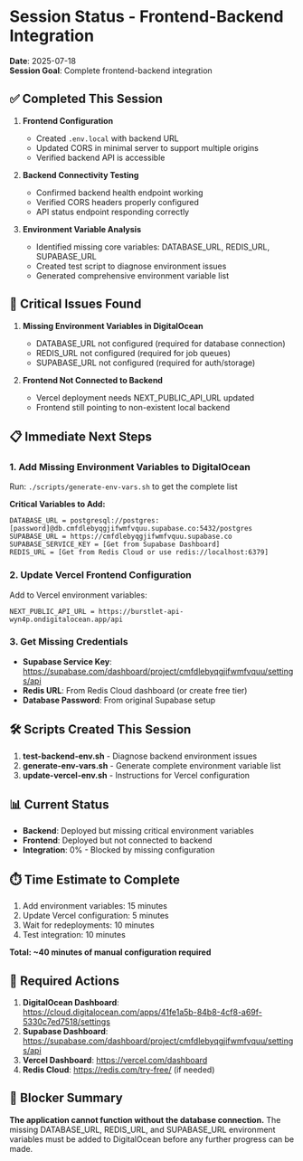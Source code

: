 # Session Status - Frontend-Backend Integration

**Date**: 2025-07-18  
**Session Goal**: Complete frontend-backend integration

## ✅ Completed This Session

1. **Frontend Configuration**
   - Created `.env.local` with backend URL
   - Updated CORS in minimal server to support multiple origins
   - Verified backend API is accessible

2. **Backend Connectivity Testing**
   - Confirmed backend health endpoint working
   - Verified CORS headers properly configured
   - API status endpoint responding correctly

3. **Environment Variable Analysis**
   - Identified missing core variables: DATABASE_URL, REDIS_URL, SUPABASE_URL
   - Created test script to diagnose environment issues
   - Generated comprehensive environment variable list

## 🔴 Critical Issues Found

1. **Missing Environment Variables in DigitalOcean**
   - DATABASE_URL not configured (required for database connection)
   - REDIS_URL not configured (required for job queues)
   - SUPABASE_URL not configured (required for auth/storage)

2. **Frontend Not Connected to Backend**
   - Vercel deployment needs NEXT_PUBLIC_API_URL updated
   - Frontend still pointing to non-existent local backend

## 📋 Immediate Next Steps

### 1. Add Missing Environment Variables to DigitalOcean
Run: `./scripts/generate-env-vars.sh` to get the complete list

**Critical Variables to Add:**
```
DATABASE_URL = postgresql://postgres:[password]@db.cmfdlebyqgjifwmfvquu.supabase.co:5432/postgres
SUPABASE_URL = https://cmfdlebyqgjifwmfvquu.supabase.co
SUPABASE_SERVICE_KEY = [Get from Supabase Dashboard]
REDIS_URL = [Get from Redis Cloud or use redis://localhost:6379]
```

### 2. Update Vercel Frontend Configuration
Add to Vercel environment variables:
```
NEXT_PUBLIC_API_URL = https://burstlet-api-wyn4p.ondigitalocean.app/api
```

### 3. Get Missing Credentials
- **Supabase Service Key**: https://supabase.com/dashboard/project/cmfdlebyqgjifwmfvquu/settings/api
- **Redis URL**: From Redis Cloud dashboard (or create free tier)
- **Database Password**: From original Supabase setup

## 🛠️ Scripts Created This Session

1. **test-backend-env.sh** - Diagnose backend environment issues
2. **generate-env-vars.sh** - Generate complete environment variable list
3. **update-vercel-env.sh** - Instructions for Vercel configuration

## 📊 Current Status

- **Backend**: Deployed but missing critical environment variables
- **Frontend**: Deployed but not connected to backend
- **Integration**: 0% - Blocked by missing configuration

## ⏱️ Time Estimate to Complete

1. Add environment variables: 15 minutes
2. Update Vercel configuration: 5 minutes
3. Wait for redeployments: 10 minutes
4. Test integration: 10 minutes

**Total: ~40 minutes of manual configuration required**

## 🔗 Required Actions

1. **DigitalOcean Dashboard**: https://cloud.digitalocean.com/apps/41fe1a5b-84b8-4cf8-a69f-5330c7ed7518/settings
2. **Supabase Dashboard**: https://supabase.com/dashboard/project/cmfdlebyqgjifwmfvquu/settings/api
3. **Vercel Dashboard**: https://vercel.com/dashboard
4. **Redis Cloud**: https://redis.com/try-free/ (if needed)

## 🚦 Blocker Summary

**The application cannot function without the database connection.** The missing DATABASE_URL, REDIS_URL, and SUPABASE_URL environment variables must be added to DigitalOcean before any further progress can be made.